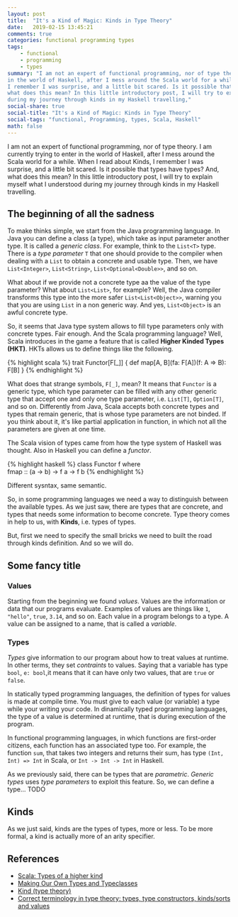 ```yaml
---
layout: post
title:  "It's a Kind of Magic: Kinds in Type Theory"
date:   2019-02-15 13:45:21
comments: true
categories: functional programming types
tags:
    - functional
    - programming
    - types
summary: "I am not an expert of functional programming, nor of type theory. I am currently trying to enter
in the world of Haskell, after I mess around the Scala world for a while. When I read about Kinds,
I remember I was surprise, and a little bit scared. Is it possible that types have types? And,
what does this mean? In this little introductory post, I will try to explain myself what I understood
during my journey through kinds in my Haskell travelling,"
social-share: true
social-title: "It's a Kind of Magic: Kinds in Type Theory"
social-tags: "functional, Programming, types, Scala, Haskell"
math: false
---
```


I am not an expert of functional programming, nor of type theory. I am currently trying to enter
in the world of Haskell, after I mess around the Scala world for a while. When I read about Kinds,
I remember I was surprise, and a little bit scared. Is it possible that types have types? And,
what does this mean? In this little introductory post, I will try to explain myself what I understood
during my journey through kinds in my Haskell travelling.

## The beginning of all the sadness

To make thinks simple, we start from the Java programming language. In Java you can define a class 
(a type), which take as input parameter another type. It is called a _generic class_. For example, think to the `List<T>` type. There is a _type parameter_ `T` that one should provide to the compiler when dealing with a `List` to obtain a concrete and usable type. Then, we have `List<Integer>`, `List<String>`, `List<Optional<Double>>`, and so on.

What about if we provide not a concrete type aa the value of the type parameter? What about `List<List>`, for example? Well, the Java compiler transforms this type into the more safer `List<List<Object>>`, warning you that you are using `List` in a non generic way. And yes, `List<Object>` is an awful concrete type.

So, it seems that Java type system allows to fill type parameters only with concrete types. Fair enough. And the Scala programming language? Well, Scala introduces in the game a feature that is called **Higher Kinded Types (HKT)**. HKTs allows us to define things like the following.

{% highlight scala %}
trait Functor[F[_]] {
  def map[A, B](fa: F[A])(f: A => B): F[B]
}
{% endhighlight %}

What does that strange symbols, `F[_]`, mean? It means that `Functor` is a generic type, which type parameter can be filled with any other generic type that accept one and only one type parameter, i.e. `List[T]`, `Option[T]`, and so on. Differently from Java, Scala accepts both concrete types and types that remain generic, that is whose type parameters are not binded. If you think about it, it's like partial application in function, in which not all the parameters are given at one time.

The Scala vision of types came from how the type system of Haskell was thought. Also in Haskell you can define a _functor_.

{% highlight haskell %}
class Functor f where  
    fmap :: (a -> b) -> f a -> f b 
{% endhighlight %}

Different sysntax, same semantic.

So, in some programming languages we need a way to distinguish between the available types. As we just saw, there are types that are concrete, and types that needs some information to become concrete. Type theory comes in help to us, with **Kinds**, i.e. types of types.

But, first we need to specify the small bricks we need to built the road through kinds definition. And so we will do.

## Some fancy title
### Values
Starting from the beginning we found _values_. Values are the information or data that our programs evaluate. Examples of values are things like `1`, `"hello"`, `true`, `3.14`, and so on. Each value in a program belongs to a type. A value can be assigned to a name, that is called a _variable_.

### Types
_Types_ give information to our program about how to treat values at runtime. In other terms, they set _contraints_ to values. Saying that a variable has type `bool`, `e: bool`,it means that it can have only two values, that are `true` or `false`.

In statically typed programming languages, the definition of types for values is made at compile time. You must give to each value (or variable) a type while your writing your code. In dinamically typed programming languages, the type of a value is determined at runtime, that is during execution of the program. 

In functional programming languages, in which functions are first-order citizens, each function has an associated type too. For example, the function `sum`, that takes two integers and returns their sum, has type `(Int, Int) => Int` in Scala, or `Int -> Int -> Int` in Haskell.

As we previously said, there can be types that are _parametric_. _Generic types_ uses _type parameters_ to exploit this feature. So, we can define a type... TODO

## Kinds
As we just said, kinds are the types of types, more or less. To be more formal, a kind is actually more of an arity specifier. 

## References

- [Scala: Types of a higher kind](https://www.atlassian.com/blog/archives/scala-types-of-a-higher-kind)
- [Making Our Own Types and Typeclasses](http://learnyouahaskell.com/making-our-own-types-and-typeclasses#the-functor-typeclass)
- [Kind (type theory)](https://en.wikipedia.org/wiki/Kind_(type_theory))
- [Correct terminology in type theory: types, type constructors, kinds/sorts and values](https://softwareengineering.stackexchange.com/questions/255878/correct-terminology-in-type-theory-types-type-constructors-kinds-sorts-and-va)
